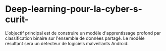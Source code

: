 # Deep-learning-pour-la-cyber-s-curit-
L'objectif principal  est de construire un modèle d'apprentissage profond par classification binaire sur l'ensemble de données partagé. Le modèle résultant sera un détecteur de logiciels malveillants Android.
